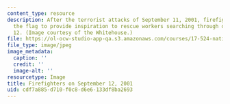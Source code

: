 ```yaml
---
content_type: resource
description: After the terrorist attacks of September 11, 2001, firefighters hung
  the flag to provide inspiration to rescue workers searching through debris on September
  12. (Image courtesy of the Whitehouse.)
file: https://ol-ocw-studio-app-qa.s3.amazonaws.com/courses/17-524-nationalism-fall-2004/cdf7a885d710f0c8d6e6133df8ba2693_chp_flag.jpg
file_type: image/jpeg
image_metadata:
  caption: ''
  credit: ''
  image-alt: ''
resourcetype: Image
title: Firefighters on September 12, 2001
uid: cdf7a885-d710-f0c8-d6e6-133df8ba2693
---
```

